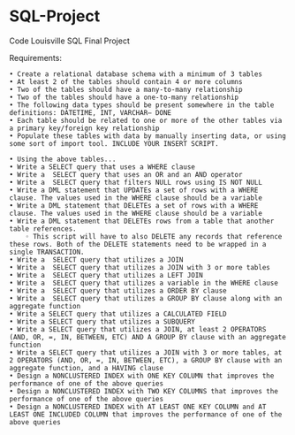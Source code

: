 # SQL-Project
Code Louisville SQL Final Project 



Requirements: 
      
    • Create a relational database schema with a minimum of 3 tables 
    • At least 2 of the tables should contain 4 or more columns 
    • Two of the tables should have a many-to-many relationship
    • Two of the tables should have a one-to-many relationship
    • The following data types should be present somewhere in the table definitions: DATETIME, INT, VARCHAR— DONE 
    • Each table should be related to one or more of the other tables via a primary key/foreign key relationship 
    • Populate these tables with data by manually inserting data, or using some sort of import tool. INCLUDE YOUR INSERT SCRIPT. 
      
    • Using the above tables... 
    • Write a SELECT query that uses a WHERE clause 
    • Write a  SELECT query that uses an OR and an AND operator 
    • Write a  SELECT query that filters NULL rows using IS NOT NULL 
    • Write a DML statement that UPDATEs a set of rows with a WHERE clause. The values used in the WHERE clause should be a variable 
    • Write a DML statement that DELETEs a set of rows with a WHERE clause. The values used in the WHERE clause should be a variable
    • Write a DML statement that DELETEs rows from a table that another table references. 
        ◦ This script will have to also DELETE any records that reference these rows. Both of the DELETE statements need to be wrapped in a single TRANSACTION. 
    • Write a  SELECT query that utilizes a JOIN 
    • Write a  SELECT query that utilizes a JOIN with 3 or more tables 
    • Write a  SELECT query that utilizes a LEFT JOIN 
    • Write a  SELECT query that utilizes a variable in the WHERE clause 
    • Write a  SELECT query that utilizes a ORDER BY clause 
    • Write a  SELECT query that utilizes a GROUP BY clause along with an aggregate function 
    • Write a SELECT query that utilizes a CALCULATED FIELD
    • Write a SELECT query that utilizes a SUBQUERY 
    • Write a SELECT query that utilizes a JOIN, at least 2 OPERATORS (AND, OR, =, IN, BETWEEN, ETC) AND A GROUP BY clause with an aggregate function 
    • Write a SELECT query that utilizes a JOIN with 3 or more tables, at 2 OPERATORS (AND, OR, =, IN, BETWEEN, ETC), a GROUP BY clause with an aggregate function, and a HAVING clause 
    • Design a NONCLUSTERED INDEX with ONE KEY COLUMN that improves the performance of one of the above queries 
    • Design a NONCLUSTERED INDEX with TWO KEY COLUMNS that improves the performance of one of the above queries
    • Design a NONCLUSTERED INDEX with AT LEAST ONE KEY COLUMN and AT LEAST ONE INCLUDED COLUMN that improves the performance of one of the above queries